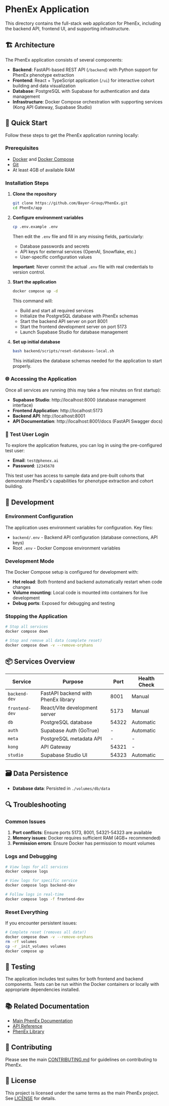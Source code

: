 # PhenEx Application

This directory contains the full-stack web application for PhenEx, including the backend API, frontend UI, and supporting infrastructure.

## 🏗️ Architecture

The PhenEx application consists of several components:

- **Backend**: FastAPI-based REST API (`/backend`) with Python support for PhenEx phenotype extraction
- **Frontend**: React + TypeScript application (`/ui`) for interactive cohort building and data visualization
- **Database**: PostgreSQL with Supabase for authentication and data management
- **Infrastructure**: Docker Compose orchestration with supporting services (Kong API Gateway, Supabase Studio)

## 🚀 Quick Start

Follow these steps to get the PhenEx application running locally:

### Prerequisites

- [Docker](https://docs.docker.com/get-docker/) and [Docker Compose](https://docs.docker.com/compose/install/)
- [Git](https://git-scm.com/downloads)
- At least 4GB of available RAM

### Installation Steps

1. **Clone the repository**

   ```bash
   git clone https://github.com/Bayer-Group/PhenEx.git
   cd PhenEx/app
   ```

2. **Configure environment variables**

   ```bash
   cp .env.example .env
   ```

   Then edit the `.env` file and fill in any missing fields, particularly:

   - Database passwords and secrets
   - API keys for external services (OpenAI, Snowflake, etc.)
   - User-specific configuration values

   **Important**: Never commit the actual `.env` file with real credentials to version control.

3. **Start the application**

   ```bash
   docker compose up -d
   ```

   This command will:

   - Build and start all required services
   - Initialize the PostgreSQL database with PhenEx schemas
   - Start the backend API server on port 8001
   - Start the frontend development server on port 5173
   - Launch Supabase Studio for database management

4. **Set up initial database**

   ```bash
   bash backend/scripts/reset-databases-local.sh
   ```

   This initializes the database schemas needed for the application to start properly.

### 🌐 Accessing the Application

Once all services are running (this may take a few minutes on first startup):

- **Supabase Studio**: http://localhost:8000 (database management interface)
- **Frontend Application**: http://localhost:5173
- **Backend API**: http://localhost:8001
- **API Documentation**: http://localhost:8001/docs (FastAPI Swagger docs)

### 👤 Test User Login

To explore the application features, you can log in using the pre-configured test user:

- **Email**: `test@phenex.ai`
- **Password**: `12345678`

This test user has access to sample data and pre-built cohorts that demonstrate PhenEx's capabilities for phenotype extraction and cohort building.

## 🔧 Development

### Environment Configuration

The application uses environment variables for configuration. Key files:

- `backend/.env` - Backend API configuration (database connections, API keys)
- Root `.env` - Docker Compose environment variables

### Development Mode

The Docker Compose setup is configured for development with:

- **Hot reload**: Both frontend and backend automatically restart when code changes
- **Volume mounting**: Local code is mounted into containers for live development
- **Debug ports**: Exposed for debugging and testing

### Stopping the Application

```bash
# Stop all services
docker compose down

# Stop and remove all data (complete reset)
docker compose down -v --remove-orphans
```

## 📦 Services Overview

| Service        | Purpose                             | Port  | Health Check |
| -------------- | ----------------------------------- | ----- | ------------ |
| `backend-dev`  | FastAPI backend with PhenEx library | 8001  | Manual       |
| `frontend-dev` | React/Vite development server       | 5173  | Manual       |
| `db`           | PostgreSQL database                 | 54322 | Automatic    |
| `auth`         | Supabase Auth (GoTrue)              | -     | Automatic    |
| `meta`         | PostgreSQL metadata API             | -     | -            |
| `kong`         | API Gateway                         | 54321 | -            |
| `studio`       | Supabase Studio UI                  | 54323 | Automatic    |

## 🗃️ Data Persistence

- **Database data**: Persisted in `./volumes/db/data`

## 🔍 Troubleshooting

### Common Issues

1. **Port conflicts**: Ensure ports 5173, 8001, 54321-54323 are available
2. **Memory issues**: Docker requires sufficient RAM (4GB+ recommended)
3. **Permission errors**: Ensure Docker has permission to mount volumes

### Logs and Debugging

```bash
# View logs for all services
docker compose logs

# View logs for specific service
docker compose logs backend-dev

# Follow logs in real-time
docker compose logs -f frontend-dev
```

### Reset Everything

If you encounter persistent issues:

```bash
# Complete reset (removes all data!)
docker compose down -v --remove-orphans
rm -rf volumes
cp -r _init_volumes volumes
docker compose up
```

## 🧪 Testing

The application includes test suites for both frontend and backend components. Tests can be run within the Docker containers or locally with appropriate dependencies installed.

## 📚 Related Documentation

- [Main PhenEx Documentation](https://bayer-group.github.io/PhenEx)
- [API Reference](../docs/api/)
- [PhenEx Library](../phenex/)

## 🤝 Contributing

Please see the main [CONTRIBUTING.md](../CONTRIBUTING.md) for guidelines on contributing to PhenEx.

## 📄 License

This project is licensed under the same terms as the main PhenEx project. See [LICENSE](../LICENSE) for details.

